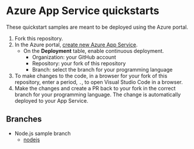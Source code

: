 # Azure App Service quickstarts

These quickstart samples are meant to be deployed using the Azure portal.

1. Fork this repository.
2. In the Azure portal, [create new Azure App Service](https://ms.portal.azure.com/#create/Microsoft.WebSite). 
    - On the **Deployment** table, enable continuous deployment. 
      - Organization: your GitHub account
      - Repository: your fork of this repository
      - Branch: select the branch for your programming language  
3. To make changes to the code, in a browser for your fork of this repository, enter a period, `.`, to open Visual Studio Code in a browser. 
4. Make the changes and create a PR back to your fork in the correct branch for your programming language.
  The change is automatically deployed to your App Service.

## Branches

* Node.js sample branch
  * [nodejs](https://github.com/Azure-Samples/msdocs-app-service-quickstarts/tree/nodejs)
